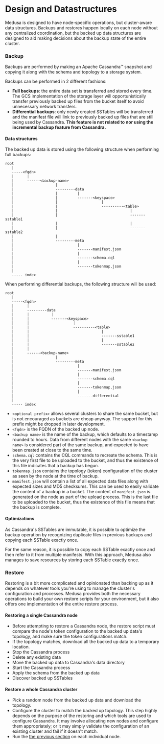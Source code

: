 Design and Datastructures
=========================
Medusa is designed to have node-specific operations, but cluster-aware data structures. Backups and
restores happen locally on each node without any centralized coordination, but the backed up data
structures are designed to aid making decisions about the backup state of the entire cluster.

### Backup
Backups are performed by making an Apache Cassandra™ snapshot and copying it along with
the schema and topology to a storage system.

Backups can be performed in 2 different fashions:

- **Full backups**: the entire data set is transferred and stored every time. The GCS implementation of the storage layer will opportunistically transfer previously backed up files from the bucket itself to avoid unnecessary network transfers.
- **Differential backups**: only newly created SSTables will be transferred and the manifest file will link to previously backed up files that are still being used by Cassandra. **This feature is not related to nor using the incremental backup feature from Cassandra.**


#### Data structures
The backed up data is stored using the following structure when performing full backups:

```
root
   |
   -----<fqdn>
   |      |
   |      ------<backup-name>
   |                   |
   |                   ---------data
   |                   |         |
   |                   |         -------<keyspace>
   |                   |                    |
   |                   |                    ----------<table>
   |                   |                                 |
   |                   |                                 -------sstable1
   |                   |                                 |
   |                   |                                 -------sstable2
   |                   |
   |                   ---------meta
   |                             |
   |                             -------manifest.json
   |                             |
   |                             -------schema.cql
   |                             |
   |                             -------tokenmap.json
   |
   ----- index
```

When performing differential backups, the following structure will be used:

```
root
   |
   -----<fqdn>
   |      |
   |      ---------data
   |      |          |
   |      |          -------<keyspace>
   |      |                    |
   |      |                    ----------<table>
   |      |                                 |
   |      |                                 -------sstable1
   |      |                                 |
   |      |                                 -------sstable2
   |      |
   |      ------<backup-name>
   |                   |
   |                   ---------meta
   |                             |
   |                             -------manifest.json
   |                             |
   |                             -------schema.cql
   |                             |
   |                             -------tokenmap.json
   |                             |
   |                             -------differential
   |
   ----- index
```


- `<optional prefix>` allows several clusters to share the same bucket, but is not encouraged as
buckets are cheap anyway. The support for this prefix might be dropped in later development.
- `<fqdn>` is the FQDN of the backed up node.
- `<backup name>` is the name of the backup, which defaults to a timestamp rounded to hours. Data
  from different nodes with the same `<backup name>` is considered part of the same backup, and
  expected to have been created at close to the same time.
- `schema.cql` contains the CQL commands to recreate the schema. This is the very first file to be
  uploaded to the bucket, and thus the existence of this file indicates that a backup has begun.
- `tokenmap.json` contains the topology (token) configuration of the cluster as seen by the node
  at the time of backup.
- `manifest.json` will contain a list of all expected data files along with expected sizes and
  MD5 checksums. This can be used to easily validate the content of a backup in a bucket.
  The content of `manifest.json` is generated on the node as part of the upload process.
  This is the last file to be uploaded to the bucket, thus the existence of this file means that the
  backup is complete.

#### Optimizations
As Cassandra's SSTables are immutable, it is possible to optimize the backup operation by
recognizing duplicate files in previous backups and copying each SSTable exactly once.

For the same reason, it is possible to copy each SSTable exactly once and then refer to it from multiple manifests.
With this approach, Medusa also manages to save resources by storing each SSTable exactly once.

### Restore
Restoring is a bit more complicated and opinionated than backing up as it depends on whatever
tools you're using to manage the cluster's configuration and processes. Medusa provides both the necessary operations to build your own restore scripts for your environment, but it also offers one implementation of the entire restore process.

#### Restoring a single Cassandra node
- Before attempting to restore a Cassandra node, the restore script must compare the node's token
  configuration to the backed up data's topology, and make sure the token configurations match.
- If the topology matches, download all the backed up data to a temporary location.
- Stop the Cassandra process
- Delete any existing data
- Move the backed up data to Cassandra's data directory
- Start the Cassandra process
- Apply the schema from the backed up data
- Discover backed up SSTables

#### Restore a whole Cassandra cluster
- Pick a random node from the backed up data and download the topology.
- Configure the cluster to match the backed up topology. This step highly depends on the purpose
  of the restoring and which tools are used to configure Cassandra. It may involve allocating new
  nodes and configure them appropriately; or it may simply validate the configuration of an existing
  cluster and fail if it doesn't match.
- Run the [the previous section](#Restoring-a-single-Cassandra-node) on each individual node.
